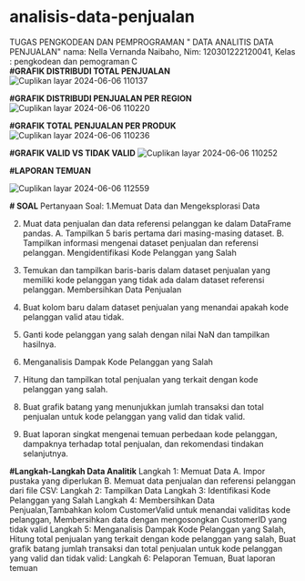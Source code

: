 # analisis-data-penjualan
TUGAS PENGKODEAN DAN PEMPROGRAMAN " DATA ANALITIS DATA PENJUALAN"  nama: Nella Vernanda Naibaho, Nim: 120301222120041, Kelas : pengkodean dan pemograman  C  
**#GRAFIK DISTRIBUDI TOTAL PENJUALAN**
![Cuplikan layar 2024-06-06 110137](https://github.com/nellanaibaho/analisis-data-penjualan/assets/171895516/3d5e7b64-7719-48b0-927c-d21cfd585d64)

**#GRAFIK DISTRIBUDI PENJUALAN PER REGION**
![Cuplikan layar 2024-06-06 110220](https://github.com/nellanaibaho/analisis-data-penjualan/assets/171895516/70f12e87-9288-462a-b115-93f52c2a3b2a)

**#GRAFIK TOTAL PENJUALAN PER PRODUK**
![Cuplikan layar 2024-06-06 110236](https://github.com/nellanaibaho/analisis-data-penjualan/assets/171895516/c90f619e-4092-4fe0-8594-5a472ed21ef2)

**#GRAFIK VALID VS TIDAK VALID**
![Cuplikan layar 2024-06-06 110252](https://github.com/nellanaibaho/analisis-data-penjualan/assets/171895516/ccd626d0-f098-48cb-919a-a7e7a7edc7f0)

**#LAPORAN TEMUAN**

![Cuplikan layar 2024-06-06 112559](https://github.com/nellanaibaho/analisis-data-penjualan/assets/171895516/dead4a04-0d96-4689-8ecd-80230fe91e07)


**# SOAL**
Pertanyaan Soal:
1.Memuat Data dan Mengeksplorasi Data

2. Muat data penjualan dan data referensi pelanggan ke dalam DataFrame pandas.
A. Tampilkan 5 baris pertama dari masing-masing dataset.
B. Tampilkan informasi mengenai dataset penjualan dan referensi pelanggan.
Mengidentifikasi Kode Pelanggan yang Salah

3. Temukan dan tampilkan baris-baris dalam dataset penjualan yang memiliki kode pelanggan yang tidak ada dalam dataset referensi pelanggan.
Membersihkan Data Penjualan

4. Buat kolom baru dalam dataset penjualan yang menandai apakah kode pelanggan valid atau tidak.
5. Ganti kode pelanggan yang salah dengan nilai NaN dan tampilkan hasilnya.
6. Menganalisis Dampak Kode Pelanggan yang Salah

7. Hitung dan tampilkan total penjualan yang terkait dengan kode pelanggan yang salah.
8. Buat grafik batang yang menunjukkan jumlah transaksi dan total penjualan untuk kode pelanggan yang valid dan tidak valid.
9. Buat laporan singkat mengenai temuan perbedaan kode pelanggan, dampaknya terhadap total penjualan, dan rekomendasi tindakan selanjutnya.

**#Langkah-Langkah Data Analitik**
Langkah 1: Memuat Data
A. Impor pustaka yang diperlukan
B. Memuat data penjualan dan referensi pelanggan dari file CSV:
Langkah 2: Tampilkan Data
Langkah 3: Identifikasi Kode Pelanggan yang Salah
Langkah 4: Membersihkan Data Penjualan,Tambahkan kolom CustomerValid untuk menandai validitas kode pelanggan, Membersihkan data dengan mengosongkan CustomerID yang tidak valid
Langkah 5: Menganalisis Dampak Kode Pelanggan yang Salah, Hitung total penjualan yang terkait dengan kode pelanggan yang salah, Buat grafik batang jumlah transaksi dan total penjualan untuk kode pelanggan yang valid dan tidak valid:
Langkah 6: Pelaporan Temuan, Buat laporan temuan




